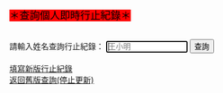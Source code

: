 <html>
<head>
<meta charset="UTF-8" />
<script type="text/javascript">
</script>
</head>
<body>
<font size="4" color="#000000" style= "background:#FF0000">＊查詢個人即時行止紀錄＊</font><br><br>
  
請輸入姓名查詢行止紀錄：
<input type="text" id="name" placeholder="王小明" size="15" autofocus/>
<input type="button" name="list" value="查詢" onclick="result();"> <!--  all.js -->
<br><br>
<a href="https://forms.gle/pYmZXRqKZaMsC5xZA">填寫新版行止紀錄</a><br>
<a href="https://qqghub.github.io/list">返回舊版查詢(停止更新)</a><br>

<font size="1"><span id="result"></span></font><br>
<script src="./d4g.js"></script>

</body>
</html>
